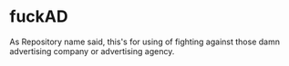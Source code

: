 # fuckAD
As Repository name said, this's  for using of fighting against those damn advertising company or advertising agency.




